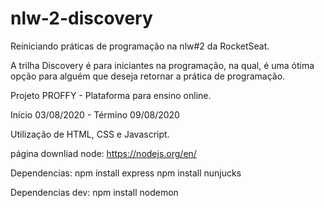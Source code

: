 # nlw-2-discovery
Reiniciando práticas de programação na nlw#2 da RocketSeat.

A trilha Discovery é para iniciantes na programação, na qual, é uma ótima opção para alguém que deseja retornar a prática de programação.

Projeto PROFFY - Plataforma para ensino online.

Início 03/08/2020 - Término 09/08/2020

Utilização de HTML, CSS e Javascript.

página downliad node: https://nodejs.org/en/

Dependencias: 
 npm install express
 npm install nunjucks
 
Dependencias dev:
 npm install nodemon
